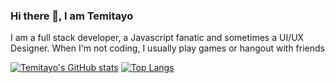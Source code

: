 ### Hi there 👋, I am Temitayo

I am a full stack developer, a Javascript fanatic and sometimes a UI/UX Designer. When I'm not coding, I usually play games or hangout with friends

<!--
**Samtaylek17/samtaylek17** is a ✨ _special_ ✨ repository because its `README.md` (this file) appears on your GitHub profile.

Here are some ideas to get you started:

- 🔭 I’m currently working on ...
- 🌱 I’m currently learning ...
- 👯 I’m looking to collaborate on ...
- 🤔 I’m looking for help with ...
- 💬 Ask me about ...
- 📫 How to reach me: ...
- 😄 Pronouns: ...
- ⚡ Fun fact: ...
-->

[![Temitayo's GitHub stats](https://github-readme-stats.vercel.app/api?username=samtaylek17&show_icons=true&theme=radical&count_private=true)](https://github.com/samtaylek17/github-readme-stats)    [![Top Langs](https://github-readme-stats.vercel.app/api/top-langs/?username=samtaylek17&layout=compact&show_icons=true&theme=radical&count_private=true)](https://github.com/samtaylek17/github-readme-stats)


